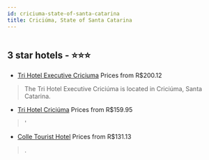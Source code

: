 ```yaml
---
id: criciuma-state-of-santa-catarina
title: Criciúma, State of Santa Catarina
---
```


<center><img src="https://static.hotelurbano.com/reservas/prod0/13/13059/5d8bb0af0bf72_tri-hotel-executive-criciuma.jpg" alt="" /></center>


##  3 star hotels - ⭐️⭐️⭐️

-    [Tri Hotel Executive Criciuma](https://us.hurb.com/hotels/criciuma/tri-hotel-executive-criciuma-13059?cmp=18055) Prices from R$200.12
   > The Tri Hotel Executive Criciúma is located in Criciúma, Santa Catarina.
-    [Tri Hotel Criciúma](https://us.hurb.com/hotels/criciuma/tri-hotel-criciuma-9979?cmp=18055) Prices from R$159.95
   > '
-    [Colle Tourist Hotel](https://us.hurb.com/hotels/criciuma/colle-tourist-hotel-10358?cmp=18055) Prices from R$131.13
   > .
